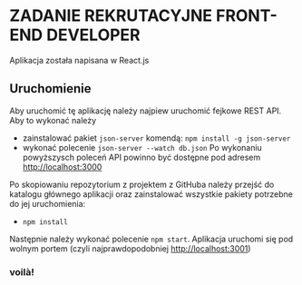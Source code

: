 # ZADANIE REKRUTACYJNE FRONT-END DEVELOPER

Aplikacja została napisana w React.js

## Uruchomienie

Aby uruchomić tę aplikację należy najpiew uruchomić fejkowe REST API.
Aby to wykonać należy 
- zainstalować pakiet `json-server` komendą: `npm install -g json-server`
- wykonać polecenie `json-server --watch db.json`
Po wykonaniu powyższysch poleceń API powinno być dostępne pod adresem [http://localhost:3000](http://localhost:3000)

Po skopiowaniu repozytorium z projektem z GitHuba należy przejść do katalogu głównego aplikacji oraz zainstalować wszystkie pakiety potrzebne do jej uruchomienia: 
- `npm install`

Następnie należy wykonać polecenie `npm start`. 
Aplikacja uruchomi się pod wolnym portem (czyli najprawdopodobniej [http://localhost:3001](http://localhost:3001))


### voilà!

